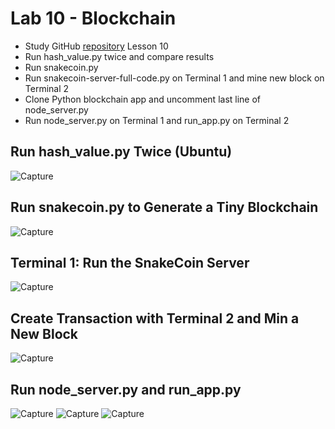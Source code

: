 # Lab 10 - Blockchain
* Study GitHub [repository](https://github.com/kevinwlu/iot/tree/master/lesson10) Lesson 10
* Run hash_value.py twice and compare results
* Run snakecoin.py
* Run snakecoin-server-full-code.py on Terminal 1 and mine new block on Terminal 2
* Clone Python blockchain app and uncomment last line of node_server.py
* Run node_server.py on Terminal 1 and run_app.py on Terminal 2

## Run hash_value.py Twice (Ubuntu)
![Capture](https://user-images.githubusercontent.com/98130028/236554422-e2cba5d7-449d-457d-a1d1-eb4c1034e8e7.PNG)

## Run snakecoin.py to Generate a Tiny Blockchain
![Capture](https://user-images.githubusercontent.com/98130028/236555262-f63bb2ca-0e6e-4402-ae90-819509a69c45.PNG)

## Terminal 1: Run the SnakeCoin Server
![Capture](https://user-images.githubusercontent.com/98130028/236556317-61f283dd-f48c-435e-a91c-e17d7f5a7269.PNG)

## Create Transaction with Terminal 2 and Min a New Block
![Capture](https://user-images.githubusercontent.com/98130028/236557366-9909fe44-fabe-4fb7-95a5-7f1dbd99d7d7.PNG)


## Run node_server.py and run_app.py 
![Capture](https://user-images.githubusercontent.com/98130028/236558654-6bb68d89-5085-417f-97c8-b3cf74da52c2.PNG)
![Capture](https://user-images.githubusercontent.com/98130028/236559016-8d98720e-4f8a-439f-b326-7f91399341df.PNG)
![Capture](https://user-images.githubusercontent.com/98130028/236559251-23978334-080a-4a80-96d3-5a3b342f01f6.PNG)
